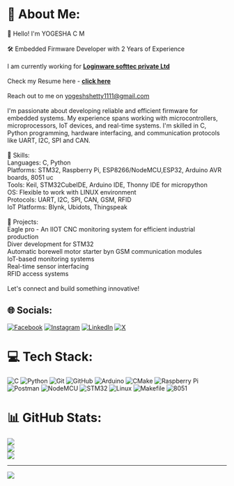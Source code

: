 # 💫 About Me:
👋 Hello! I'm YOGESHA C M<br><br>🛠️ Embedded Firmware Developer with 2 Years of Experience<br><br>              I am currently working for [**Loginware softtec private Ltd**](https://loginwaresofttec.com/)<br><br>              Check my Resume here - [**click here**](https://your-resume-link.com)<br><br>              Reach out to me on yogeshshetty1111@gmail.com<br><br>I'm passionate about developing reliable and efficient firmware for embedded systems. My experience spans working with microcontrollers, microprocessors, IoT devices, and real-time systems. I'm skilled in C, Python programming, hardware interfacing, and communication protocols like UART, I2C, SPI and CAN.<br><br>🔧 Skills:<br>              Languages: C, Python<br>              Platforms: STM32, Raspberry Pi, ESP8266/NodeMCU,ESP32, Arduino AVR boards, 8051 uc<br>              Tools: Keil, STM32CubeIDE, Arduino IDE, Thonny IDE for micropython<br>              OS: Flexible to work with LINUX environment<br>              Protocols: UART, I2C, SPI, CAN, GSM, RFID<br>              IoT Platforms: Blynk, Ubidots, Thingspeak<br><br>🚀 Projects:<br>              Eagle pro - An IIOT CNC monitoring system for efficient industrial production<br>              Diver development for STM32<br>              Automatic borewell motor starter byn GSM communication modules <br>              IoT-based monitoring systems<br>              Real-time sensor interfacing<br>              RFID access systems<br><br>Let's connect and build something innovative!


## 🌐 Socials:

[![Facebook](https://img.shields.io/badge/Facebook-%231877F2.svg?style=for-the-badge&logo=Facebook&logoColor=white)](https://www.facebook.com/share/1GKPZQBASp/) 
[![Instagram](https://img.shields.io/badge/Instagram-%23E4405F.svg?style=for-the-badge&logo=Instagram&logoColor=white)](https://www.instagram.com/yogesh_shetty_c_m/) 
[![LinkedIn](https://img.shields.io/badge/LinkedIn-%230077B5.svg?style=for-the-badge&logo=linkedin&logoColor=white)]([www.linkedin.com/in/yogesha-c-m](https://www.linkedin.com/in/yogesha-c-m/))
[![X](https://img.shields.io/badge/X-black.svg?style=for-the-badge&logo=X&logoColor=white)](https://x.com/yogesh_shetty_)



# 💻 Tech Stack:
![C](https://img.shields.io/badge/c-%2300599C.svg?style=for-the-badge&logo=c&logoColor=white&logoWidth=80) 
![Python](https://img.shields.io/badge/python-3670A0?style=for-the-badge&logo=python&logoColor=ffdd54&logoWidth=80) 
![Git](https://img.shields.io/badge/git-%23F05033.svg?style=for-the-badge&logo=git&logoColor=white&logoWidth=80) 
![GitHub](https://img.shields.io/badge/github-%23121011.svg?style=for-the-badge&logo=github&logoColor=white&logoWidth=80) 
![Arduino](https://img.shields.io/badge/-Arduino-00979D?style=for-the-badge&logo=Arduino&logoColor=white&logoWidth=80) 
![CMake](https://img.shields.io/badge/CMake-%23008FBA.svg?style=for-the-badge&logo=cmake&logoColor=white&logoWidth=80) 
![Raspberry Pi](https://img.shields.io/badge/-Raspberry_Pi-C51A4A?style=for-the-badge&logo=Raspberry-Pi&logoColor=white&logoWidth=80) 
![Postman](https://img.shields.io/badge/Postman-FF6C37?style=for-the-badge&logo=postman&logoColor=white&logoWidth=80) 
![NodeMCU](https://img.shields.io/badge/NodeMCU-003366?style=for-the-badge&logo=esp8266&logoColor=white&logoWidth=80) 
![STM32](https://img.shields.io/badge/STM32-03234B?style=for-the-badge&logo=stmicroelectronics&logoColor=white&logoWidth=80) 
![Linux](https://img.shields.io/badge/Linux-FCC624?style=for-the-badge&logo=linux&logoColor=black&logoWidth=80) 
![Makefile](https://img.shields.io/badge/Makefile-0769AD?style=for-the-badge&logo=gnu&logoColor=white&logoWidth=80) 
![8051](https://img.shields.io/badge/8051-004080?style=for-the-badge&logoColor=white&logoWidth=80)





# 📊 GitHub Stats:
![](https://github-readme-stats.vercel.app/api?username=YOGESH-SHETTY-C-M&theme=dark&hide_border=false&include_all_commits=false&count_private=false)<br/>
![](https://github-readme-streak-stats.herokuapp.com/?user=YOGESH-SHETTY-C-M&theme=dark&hide_border=false)<br/>
![](https://github-readme-stats.vercel.app/api/top-langs/?username=YOGESH-SHETTY-C-M&theme=dark&hide_border=false&include_all_commits=false&count_private=false&layout=compact)

---
[![](https://visitcount.itsvg.in/api?id=YOGESH-SHETTY-C-M&icon=0&color=0)](https://visitcount.itsvg.in)

<!-- Proudly created with GPRM ( https://gprm.itsvg.in ) -->
